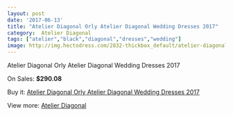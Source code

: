 ```yaml
---
layout: post
date: '2017-06-13'
title: "Atelier Diagonal Orly Atelier Diagonal Wedding Dresses 2017"
category:  Atelier Diagonal
tags: ["atelier","black","diagonal","dresses","wedding"]
image: http://img.hectodress.com/2832-thickbox_default/atelier-diagonal-orly-atelier-diagonal-wedding-dresses-2013.jpg
---
```

Atelier Diagonal Orly Atelier Diagonal Wedding Dresses 2017

On Sales: **$290.08**
<a href="https://www.hectodress.com/-atelier-diagonal/1584-atelier-diagonal-orly-atelier-diagonal-wedding-dresses-2013.html"><amp-img layout="responsive" width="600" height="600" src="//img.hectodress.com/2832-thickbox_default/atelier-diagonal-orly-atelier-diagonal-wedding-dresses-2013.jpg" alt="Atelier Diagonal Orly Atelier Diagonal Wedding Dresses 2017 0" /></a>
<a href="https://www.hectodress.com/-atelier-diagonal/1584-atelier-diagonal-orly-atelier-diagonal-wedding-dresses-2013.html"><amp-img layout="responsive" width="600" height="600" src="//img.hectodress.com/2834-thickbox_default/atelier-diagonal-orly-atelier-diagonal-wedding-dresses-2013.jpg" alt="Atelier Diagonal Orly Atelier Diagonal Wedding Dresses 2017 1" /></a>
<a href="https://www.hectodress.com/-atelier-diagonal/1584-atelier-diagonal-orly-atelier-diagonal-wedding-dresses-2013.html"><amp-img layout="responsive" width="600" height="600" src="//img.hectodress.com/2833-thickbox_default/atelier-diagonal-orly-atelier-diagonal-wedding-dresses-2013.jpg" alt="Atelier Diagonal Orly Atelier Diagonal Wedding Dresses 2017 2" /></a>

Buy it: [Atelier Diagonal Orly Atelier Diagonal Wedding Dresses 2017](https://www.hectodress.com/-atelier-diagonal/1584-atelier-diagonal-orly-atelier-diagonal-wedding-dresses-2013.html "Atelier Diagonal Orly Atelier Diagonal Wedding Dresses 2017")

View more: [ Atelier Diagonal](https://www.hectodress.com/22--atelier-diagonal " Atelier Diagonal")
